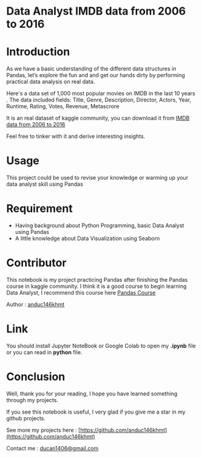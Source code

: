 # Data Analyst IMDB data from 2006 to 2016

# Introduction
As we have a basic understanding of the different data structures in Pandas, let’s explore the fun and and get our hands dirty by performing practical data analysis on real data.

Here's a data set of 1,000 most popular movies on IMDB in the last 10 years . The data included  fields: Title, Genre, Description, Director, Actors, Year, Runtime, Rating, Votes, Revenue, Metascrore

It is an real dataset of kaggle community,  you can download it from [IMDB data from 2006 to 2016](https://www.kaggle.com/PromptCloudHQ/imdb-data)

Feel free to tinker with it and derive interesting insights.

# Usage

This project could be used to revise your knowledge or warming up your data analyst skill using Pandas

# Requirement

*   Having background about Python Programming, basic Data Analyst using Pandas
*   A little knowledge about Data Visualization using Seaborn

# Contributor

This notebook is my project practicing Pandas after finishing the Pandas course in kaggle community. I think it is a good course to begin learning Data Analyst, I recommend this course here [Pandas Course](https://www.kaggle.com/learn/pandas)

Author : [anduc146khmt](https://github.com/anduc146khmt)

# Link
You should install Jupyter NoteBook or Google Colab to open my <b>.ipynb</b> file or you can read in <b>python</b> file.

# Conclusion

Well, thank you for your reading, I hope you have learned something through my projects.

If you see this notebook is useful, I very glad if you give me a star in my github projects.

See more my projects here : [https://github.com/anduc146khmt](https://github.com/anduc146khmt)

Contact me : ducan1406@gmail.com
